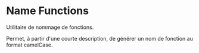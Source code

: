 # Name Functions
Utilitaire de nommage de fonctions.

Permet, à partir d'une courte description, de générer un nom de fonction au format camelCase.
